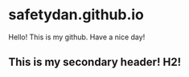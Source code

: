 # safetydan.github.io
Hello! This is my github.
Have a nice day!

## This is my secondary header! H2!
